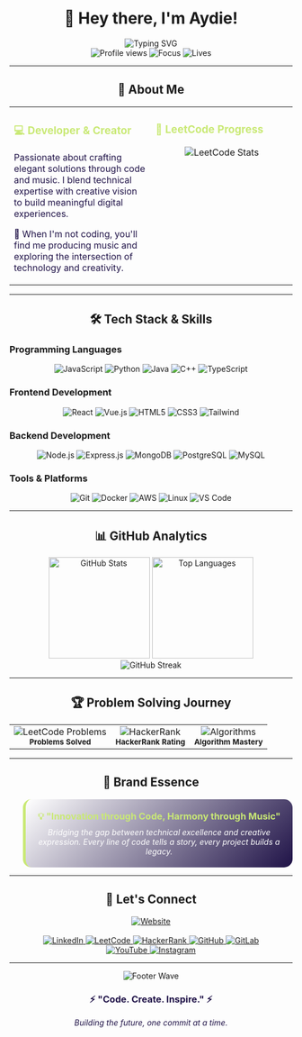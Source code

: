 # <div align="center">👋 Hey there, I'm **Aydie**!</div>

<div align="center">
  <img src="https://readme-typing-svg.herokuapp.com?font=Fira+Code&weight=600&size=28&duration=3000&pause=1000&color=C9E975&center=true&vCenter=true&width=600&height=80&lines=Full+Stack+Developer;Music+Producer;Problem+Solver;Creative+Technologist" alt="Typing SVG" />
</div>

<div align="center">
  <img src="https://komarev.com/ghpvc/?username=aydiegithub&label=Profile%20views&color=C9E975&style=flat-square" alt="Profile views" />
  <img src="https://img.shields.io/badge/Focus-Full%20Stack%20Development-C9E975?style=flat-square" alt="Focus" />
  <img src="https://img.shields.io/badge/Lives-India-C9E975?style=flat-square" alt="Lives" />
</div>

---

## <div align="center">🚀 **About Me**</div>

<div align="center">
  <table border="0" cellpadding="10" cellspacing="0" style="border: none;">
    <tr>
      <td width="50%" valign="top" style="border: none;">
        <h3 style="color: #C9E975;">💻 Developer & Creator</h3>
        <p style="color: #1F1247;">
          Passionate about crafting elegant solutions through code and music. 
          I blend technical expertise with creative vision to build meaningful digital experiences.
        </p>
        <p style="color: #1F1247;">
          🎵 When I'm not coding, you'll find me producing music and exploring the intersection of technology and creativity.
        </p>
      </td>
      <td width="50%" valign="top" style="border: none;">
        <h3 style="color: #C9E975;">🎯 LeetCode Progress</h3>
        <div align="center">
          <img src="https://leetcard.jacoblin.cool/aydie?theme=dark&font=Fira%20Code&ext=contest" alt="LeetCode Stats" />
        </div>
      </td>
    </tr>
  </table>
</div>

---

## <div align="center">🛠️ **Tech Stack & Skills**</div>

### **Programming Languages**
<div align="center">
  
![JavaScript](https://img.shields.io/badge/-JavaScript-1F1247?style=for-the-badge&logo=javascript&logoColor=C9E975)
![Python](https://img.shields.io/badge/-Python-1F1247?style=for-the-badge&logo=python&logoColor=C9E975)
![Java](https://img.shields.io/badge/-Java-1F1247?style=for-the-badge&logo=java&logoColor=C9E975)
![C++](https://img.shields.io/badge/-C++-1F1247?style=for-the-badge&logo=cplusplus&logoColor=C9E975)
![TypeScript](https://img.shields.io/badge/-TypeScript-1F1247?style=for-the-badge&logo=typescript&logoColor=C9E975)

</div>

### **Frontend Development**
<div align="center">
  
![React](https://img.shields.io/badge/-React-1F1247?style=for-the-badge&logo=react&logoColor=C9E975)
![Vue.js](https://img.shields.io/badge/-Vue.js-1F1247?style=for-the-badge&logo=vue.js&logoColor=C9E975)
![HTML5](https://img.shields.io/badge/-HTML5-1F1247?style=for-the-badge&logo=html5&logoColor=C9E975)
![CSS3](https://img.shields.io/badge/-CSS3-1F1247?style=for-the-badge&logo=css3&logoColor=C9E975)
![Tailwind](https://img.shields.io/badge/-Tailwind-1F1247?style=for-the-badge&logo=tailwindcss&logoColor=C9E975)

</div>

### **Backend Development**
<div align="center">
  
![Node.js](https://img.shields.io/badge/-Node.js-1F1247?style=for-the-badge&logo=node.js&logoColor=C9E975)
![Express.js](https://img.shields.io/badge/-Express.js-1F1247?style=for-the-badge&logo=express&logoColor=C9E975)
![MongoDB](https://img.shields.io/badge/-MongoDB-1F1247?style=for-the-badge&logo=mongodb&logoColor=C9E975)
![PostgreSQL](https://img.shields.io/badge/-PostgreSQL-1F1247?style=for-the-badge&logo=postgresql&logoColor=C9E975)
![MySQL](https://img.shields.io/badge/-MySQL-1F1247?style=for-the-badge&logo=mysql&logoColor=C9E975)

</div>

### **Tools & Platforms**
<div align="center">
  
![Git](https://img.shields.io/badge/-Git-1F1247?style=for-the-badge&logo=git&logoColor=C9E975)
![Docker](https://img.shields.io/badge/-Docker-1F1247?style=for-the-badge&logo=docker&logoColor=C9E975)
![AWS](https://img.shields.io/badge/-AWS-1F1247?style=for-the-badge&logo=amazon-aws&logoColor=C9E975)
![Linux](https://img.shields.io/badge/-Linux-1F1247?style=for-the-badge&logo=linux&logoColor=C9E975)
![VS Code](https://img.shields.io/badge/-VS%20Code-1F1247?style=for-the-badge&logo=visual-studio-code&logoColor=C9E975)

</div>

---

## <div align="center">📊 **GitHub Analytics**</div>

<div align="center">
  <img height="180em" src="https://github-readme-stats.vercel.app/api?username=aydiegithub&show_icons=true&count_private=true&hide_border=true&title_color=C9E975&icon_color=C9E975&text_color=1F1247&bg_color=FFFFFF" alt="GitHub Stats" />
  <img height="180em" src="https://github-readme-stats.vercel.app/api/top-langs/?username=aydiegithub&layout=compact&hide_border=true&title_color=C9E975&text_color=1F1247&bg_color=FFFFFF" alt="Top Languages" />
</div>

<div align="center">
  <img src="https://github-readme-streak-stats.herokuapp.com/?user=aydiegithub&hide_border=true&background=FFFFFF&stroke=1F1247&ring=C9E975&fire=C9E975&currStreakNum=1F1247&sideNums=1F1247&currStreakLabel=C9E975&sideLabels=C9E975&dates=1F1247" alt="GitHub Streak" />
</div>

---

## <div align="center">🏆 **Problem Solving Journey**</div>

<div align="center">
  <table>
    <tr>
      <td align="center">
        <img src="https://img.shields.io/badge/LeetCode-500+-C9E975?style=for-the-badge&logo=leetcode&logoColor=1F1247" alt="LeetCode Problems" />
        <br />
        <sub><b>Problems Solved</b></sub>
      </td>
      <td align="center">
        <img src="https://img.shields.io/badge/HackerRank-5⭐-C9E975?style=for-the-badge&logo=hackerrank&logoColor=1F1247" alt="HackerRank" />
        <br />
        <sub><b>HackerRank Rating</b></sub>
      </td>
      <td align="center">
        <img src="https://img.shields.io/badge/Algorithms-Advanced-C9E975?style=for-the-badge&logo=algorithm&logoColor=1F1247" alt="Algorithms" />
        <br />
        <sub><b>Algorithm Mastery</b></sub>
      </td>
    </tr>
  </table>
</div>

---

## <div align="center">🌟 **Brand Essence**</div>

<div align="center">
  <blockquote style="background: linear-gradient(135deg, #FFFFFF 0%, #1F1247 100%); padding: 20px; border-radius: 15px; border-left: 5px solid #C9E975;">
    <h3 style="color: #C9E975; margin: 0;">💡 "Innovation through Code, Harmony through Music"</h3>
    <p style="color: #FFFFFF; font-style: italic; margin: 10px 0 0 0;">
      Bridging the gap between technical excellence and creative expression. 
      Every line of code tells a story, every project builds a legacy.
    </p>
  </blockquote>
</div>

---

## <div align="center">🔗 **Let's Connect**</div>

<div align="center">
  <a href="https://aydie.in" target="_blank">
    <img src="https://img.shields.io/badge/🌐%20Website-aydie.in-C9E975?style=for-the-badge&logo=safari&logoColor=1F1247" alt="Website" />
  </a>
  <br /><br />
  <a href="https://linkedin.com/in/aydiemusic" target="_blank">
    <img src="https://img.shields.io/badge/LinkedIn-0077B5?style=for-the-badge&logo=linkedin&logoColor=white" alt="LinkedIn" />
  </a>
  <a href="https://leetcode.com/aydie" target="_blank">
    <img src="https://img.shields.io/badge/LeetCode-FFA116?style=for-the-badge&logo=leetcode&logoColor=black" alt="LeetCode" />
  </a>
  <a href="https://hackerrank.com/aydie" target="_blank">
    <img src="https://img.shields.io/badge/HackerRank-2EC866?style=for-the-badge&logo=hackerrank&logoColor=white" alt="HackerRank" />
  </a>
  <a href="https://github.com/aydiegithub" target="_blank">
    <img src="https://img.shields.io/badge/GitHub-100000?style=for-the-badge&logo=github&logoColor=white" alt="GitHub" />
  </a>
  <a href="https://gitlab.com/aydie" target="_blank">
    <img src="https://img.shields.io/badge/GitLab-FCA326?style=for-the-badge&logo=gitlab&logoColor=white" alt="GitLab" />
  </a>
  <br />
  <a href="https://youtube.com/aydiemuisc" target="_blank">
    <img src="https://img.shields.io/badge/YouTube-FF0000?style=for-the-badge&logo=youtube&logoColor=white" alt="YouTube" />
  </a>
  <a href="https://instagram.com/aydiemusic" target="_blank">
    <img src="https://img.shields.io/badge/Instagram-E4405F?style=for-the-badge&logo=instagram&logoColor=white" alt="Instagram" />
  </a>
</div>

---

<div align="center">
  <img src="https://capsule-render.vercel.app/api?type=waving&color=C9E975&height=120&section=footer" alt="Footer Wave" />
</div>

<div align="center">
  <h3 style="color: #1F1247;">⚡ "Code. Create. Inspire." ⚡</h3>
  <p style="color: #1F1247;">
    <em>Building the future, one commit at a time.</em>
  </p>
</div>
